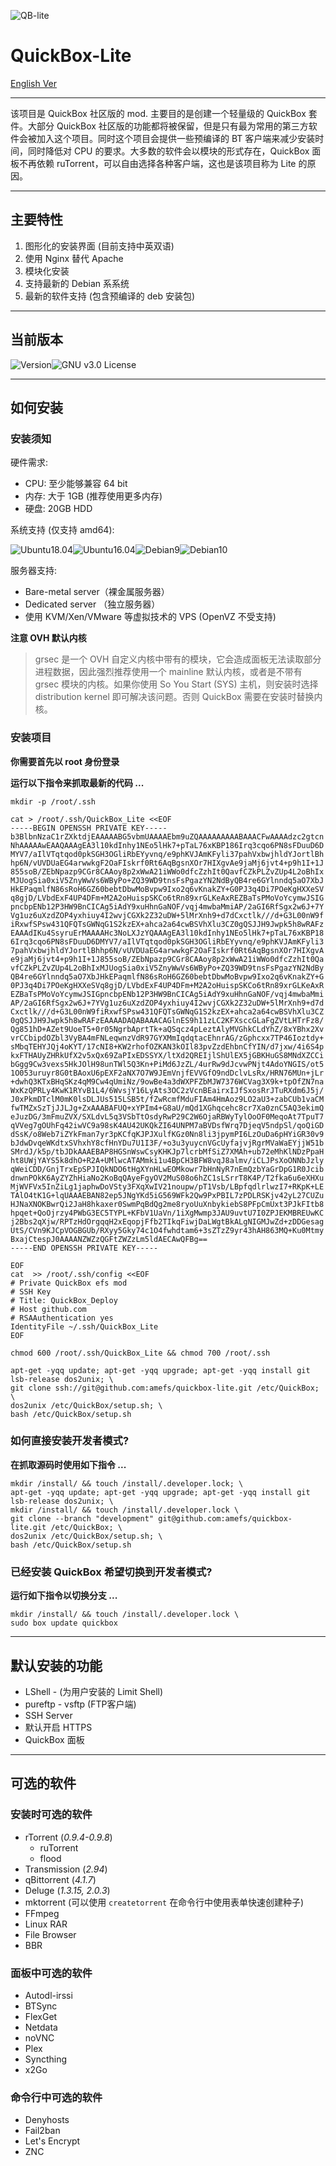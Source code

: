 

![QB-lite](https://i.loli.net/2019/09/16/nqx5mwdDVW3lY6a.png)

# QuickBox-Lite

[English Ver](https://github.com/amefs/quickbox-lite/blob/master/README.md)

---

该项目是 QuickBox 社区版的 mod. 主要目的是创建一个轻量级的 QuickBox 套件。大部分 QuickBox 社区版的功能都将被保留，但是只有最为常用的第三方软件会被加入这个项目。同时这个项目会提供一些预编译的 BT 客户端来减少安装时间，同时降低对 CPU 的要求。大多数的软件会以模块的形式存在，QuickBox 面板不再依赖 ruTorrent，可以自由选择各种客户端，这也是该项目称为 Lite 的原因。

---

## 主要特性

1. 图形化的安装界面 (目前支持中英双语)
2. 使用 Nginx 替代 Apache
3. 模块化安装
4. 支持最新的 Debian 系系统
5. 最新的软件支持 (包含预编译的 deb 安装包)

---

## 当前版本

![Version](https://img.shields.io/badge/version-1.0.0-orange?style=flat-square)![GNU v3.0 License](https://img.shields.io/badge/license-GNU%20v3.0%20License-blue.svg?style=flat-square)

---

## 如何安装

### 安装须知

硬件需求:

- CPU: 至少能够兼容 64 bit 
- 内存: 大于 1GB (推荐使用更多内存)
- 硬盘: 20GB HDD 

系统支持 (仅支持 amd64):

![Ubuntu18.04](https://img.shields.io/badge/Ubuntu%2018.04-passing-brightgreen.svg?style=flat-square)![Ubuntu16.04](https://img.shields.io/badge/Ubuntu%2016.04-passing-brightgreen.svg?style=flat-square)![Debian9](https://img.shields.io/badge/Debian%209-passing-brightgreen.svg?style=flat-square)![Debian10](https://img.shields.io/badge/Debian%2010-passing-brightgreen.svg?style=flat-square)

服务器支持:

- Bare-metal server（裸金属服务器）
- Dedicated server （独立服务器）
- 使用 KVM/Xen/VMware 等虚拟技术的 VPS (OpenVZ 不受支持)

**注意 OVH 默认内核**

> grsec 是一个 OVH 自定义内核中带有的模块，它会造成面板无法读取部分进程数据，因此强烈推荐使用一个 mainline 默认内核，或者是不带有 grsec 模块的内核。如果你使用 So You Start (SYS) 主机，则安装时选择 distribution kernel 即可解决该问题。否则 QuickBox 需要在安装时替换内核。

### 安装项目

**你需要首先以 root 身份登录**

**运行以下指令来抓取最新的代码 ...**

```
mkdir -p /root/.ssh

cat > /root/.ssh/QuickBox_Lite <<EOF
-----BEGIN OPENSSH PRIVATE KEY-----
b3BlbnNzaC1rZXktdjEAAAAABG5vbmUAAAAEbm9uZQAAAAAAAAABAAACFwAAAAdzc2gtcn
NhAAAAAwEAAQAAAgEA3l10kdInhy1NEo5lHk7+pTaL76xKBP186Irq3cqo6PN8sFDuuD6D
MYV7/aIlVTqtqod0pkSGH3OGliRbEYyvnq/e9phKVJAmKFyli37pahVxbwjhldYJortlBh
hp6N/vUVDUaEG4arwwkgF2OaFIskrf0Rt6AqBgsnXOr7HIXgvAe9jaMj6jvt4+p9h1I+1J
855soB/ZEbNpazp9CGr8CAAoy8p2xWwA21iWWo0dfcZzhIt0QavfCZkPLZvZUp4L2oBhIx
MJUogSia0xiV5ZnyWwVs6WByPo+ZQ39WD9tnsFsPgazYN2NdByQB4re6GYlnndq5aO7XbJ
HkEPaqmlfN86sRoH6GZ60bebtDbwMoBvpw9Ixo2q6vKnakZY+G0PJ3q4Di7POeKgHXXeSV
q8gjD/LVbdExF4UP4DFm+M2A2oHuispSKCo6tRn89xrGLKeAxREZBaTsPMoVoYcymwJSIG
pncbpENb12P3HW9BnCICAg5iAdY9xuHhnGaNOF/vqj4mwbaMmiAP/2aGI6RfSgx2w6J+7Y
Vg1uz6uXzdZOP4yxhiuy4I2wvjCGXk2Z32uDW+5lMrXnh9+d7dCxctlk///d+G3L00nW9f
iRxwfSPsw431QFQTsGWNqG1S2kzEX+ahca2a64cwBSVhXlu3CZ0gQSJJH9Jwpk5h8wRAFz
EAAAdIKu4SsyruErMAAAAHc3NoLXJzYQAAAgEA3l10kdInhy1NEo5lHk7+pTaL76xKBP18
6Irq3cqo6PN8sFDuuD6DMYV7/aIlVTqtqod0pkSGH3OGliRbEYyvnq/e9phKVJAmKFyli3
7pahVxbwjhldYJortlBhhp6N/vUVDUaEG4arwwkgF2OaFIskrf0Rt6AqBgsnXOr7HIXgvA
e9jaMj6jvt4+p9h1I+1J855soB/ZEbNpazp9CGr8CAAoy8p2xWwA21iWWo0dfcZzhIt0Qa
vfCZkPLZvZUp4L2oBhIxMJUogSia0xiV5ZnyWwVs6WByPo+ZQ39WD9tnsFsPgazYN2NdBy
QB4re6GYlnndq5aO7XbJHkEPaqmlfN86sRoH6GZ60bebtDbwMoBvpw9Ixo2q6vKnakZY+G
0PJ3q4Di7POeKgHXXeSVq8gjD/LVbdExF4UP4DFm+M2A2oHuispSKCo6tRn89xrGLKeAxR
EZBaTsPMoVoYcymwJSIGpncbpENb12P3HW9BnCICAg5iAdY9xuHhnGaNOF/vqj4mwbaMmi
AP/2aGI6RfSgx2w6J+7YVg1uz6uXzdZOP4yxhiuy4I2wvjCGXk2Z32uDW+5lMrXnh9+d7d
Cxctlk///d+G3L00nW9fiRxwfSPsw431QFQTsGWNqG1S2kzEX+ahca2a64cwBSVhXlu3CZ
0gQSJJH9Jwpk5h8wRAFzEAAAADAQABAAACAGlnES9h11zLC2KFXsccGLaFgZVtLHTrFz8/
Qg851hD+AZet9UoeT5+0r05NgrbAprtTk+aQSqcz4pLeztAlyMVGhkCLdYhZ/8xYBhx2Xv
vrCCbipdOZbl3VyBA4mFNLeqwnzVdR97GYXMmIqdqtacEhnrAG/zGphcxx7TP46Ioztdy+
sMbqTEHYJQj4oKYT/17cNI8+KW2rhofOZKAN3kOIl83pvZzdEhbnCfYIN/d7jxw/4i6S4p
kxFTHAUyZHRkUfX2v5xQx69ZaPIxEDSSYX/ltXd2QREIjlShUlEX5jGBKHuGS8MNdXZCCi
bGgg9Cw3vexs5HkJOlH98unTWl5Q3Kn+PiMd6JzZL/4urRw9dJcvwPNjt4AdoYNGIS/ot5
1O053uruyr8G0tBAoxU6pEXF2aNX7O7W9JEmVnjfEVVGfO9ndDclvLsRx/HRN76MUn+jLr
+dwhQ3KTxBHqSKz4qM9Cw4qUmiNz/9owBe4a3dWXPFZbMJW7376WCVag3X9k+tpOfZN7na
WxKzQPRLy4KwK1RYvB1L4/6WvsjY16LyAts3OC2zVcnBEairxIJfSxosRrJTuRXdm6J5j/
J0xPkmDTclM0mK0lsDLJUs515LSB5t/fZwRcmfMduFIAm4HmAoz9LO2aU3+zabCUb1vaCM
fwTMZxSzTjJJLJg+ZxAAABAFUQ+xYPIm4+G8aU/mQd1XGhqcehc8cr7Xa0znC5AQ3ekimQ
eJuzDG/3mFmuZVX/SXLdvL5q3VSbTtOsdyRwP29C2W6OjaRBWyTylOoOF0MeqoAt7TpuT7
qVVeg7gOUhFq42iwVC9a98sK4AU42UKQkZI64UNPM7aBVDsfWrq7DjeqV5ndpSl/qoQiGD
dSsK/o8Web7iZYkFman7yr3pKCfqKJPJXulfKGz0Nn8li3jpymPI6LzOuDa6pHYiGR30v9
bJdwDvqeWKdtxSVhxhY8cfHnYDu7U1I3F/+o3u3yuycnVGcUyfajvjRgrMVaWaEYjjW51b
SMrdJ/k5p/tbJDkAAAEBAP8HGSnWswCsyKHKJp7lcrbMfSiZ7XMAh+ub72eMhKlNDzPpaH
ht8UWjYAYS5k8dhO+R2A+UMlwcATAMmki1u4BpCH3BFW8vqJ8almv/iCLJPsXoONNbJzly
qWeiCDD/GnjTrxEpSPJIQkNDO6tHgXYnHLwEOMkowr7bHnNyR7nEmQzbYaGrDpG1R0Jcib
dnwnPOkK6AyZYZhHiaNo2KoBqQAyeFgyOV2MuS08o6hZC1sLSrrT8K4P/T2fka6u6eXHXu
MjWVFVx5InZiLg1japhwDoVSty3FXqXwIV21noupw/pT1Vsb/LBpfqdlrlwzI7+RKpK+LE
TAlO4tK1G+lqUAAAEBAN82ep5JNgYKd5iG569WFk2Qw9PxPBIL7zPDLRSKjv42yL27CUZu
HJNaXNOKBwrQi2JaH8hkaxer0SwmPqBdQg2me8ryoUuXnbykiebS8PFpCmUxt3PJkFItb8
hpqet+QoOjrzy4PWbG3EC5TYPL+KFbV1UaVn/1iXgMwmp3JAU9uvtU7I0ZPJEKMBREUwKC
j2Bbs2qXjw/RPTzHdOrgqqH2xEqopjFfb2TIkqFiwjDaLWgtBkALgNIGMJwZd+zDDGesag
UtS/CVn9KJCpVOGBGUb/RXyy5Gky74c1O4fwhdtam6+3sZTzZ9yr43hAH863MQ+Ku0Mtmy
BxajCtespJ0AAAANZWZzQGFtZWZzLm5ldAECAwQFBg==
-----END OPENSSH PRIVATE KEY-----

EOF
cat  >> /root/.ssh/config <<EOF
# Private QuickBox efs mod
# SSH Key
# Title: QuickBox_Deploy
# Host github.com
# RSAAuthentication yes
IdentityFile ~/.ssh/QuickBox_Lite
EOF

chmod 600 /root/.ssh/QuickBox_Lite && chmod 700 /root/.ssh

apt-get -yqq update; apt-get -yqq upgrade; apt-get -yqq install git lsb-release dos2unix; \
git clone ssh://git@github.com:amefs/quickbox-lite.git /etc/QuickBox; \
dos2unix /etc/QuickBox/setup.sh; \
bash /etc/QuickBox/setup.sh

```

### 如何直接安装开发者模式?

**在抓取源码时使用如下指令 ...**

```
mkdir /install/ && touch /install/.developer.lock; \
apt-get -yqq update; apt-get -yqq upgrade; apt-get -yqq install git lsb-release dos2unix; \
mkdir /install/ && touch /install/.developer.lock \
git clone --branch "development" git@github.com:amefs/quickbox-lite.git /etc/QuickBox; \
dos2unix /etc/QuickBox/setup.sh; \
bash /etc/QuickBox/setup.sh
```

### 已经安装 QuickBox 希望切换到开发者模式?

**运行如下指令以切换分支 ...**

```
mkdir /install/ && touch /install/.developer.lock \
sudo box update quickbox
```

---

## 默认安装的功能

- LShell - (为用户安装的 Limit Shell)
- pureftp - vsftp (FTP客户端)
- SSH Server
- 默认开启 HTTPS
- QuickBox 面板

---

## 可选的软件

### 安装时可选的软件

- rTorrent (*0.9.4-0.9.8*)
  - ruTorrent
  - flood
- Transmission (*2.94*)
- qBittorrent (*4.1.7*)
- Deluge (*1.3.15, 2.0.3*)
- mktorrent (可以使用 `createtorrent` 在命令行中使用表单快速创建种子)
- FFmpeg
- Linux RAR
- File Browser
- BBR

### 面板中可选的软件

- Autodl-irssi
- BTSync
- FlexGet
- Netdata
- noVNC
- Plex
- Syncthing
- x2Go

### 命令行中可选的软件

- Denyhosts
- Fail2ban
- Let's Encrypt
- ZNC